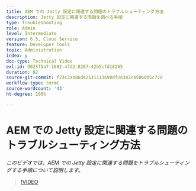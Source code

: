 ```yaml
---
title: AEM での Jetty 設定に関連する問題のトラブルシューティング方法
description: Jetty 設定に関連する問題を調べる手順
type: Troubleshooting
role: Admin
level: Intermediate
version: 6.5, Cloud Service
feature: Developer Tools
topic: Administration
index: y
doc-type: Technical Video
exl-id: 9025f5a7-1602-47d2-8287-42b5cfd18265
duration: 82
source-git-commit: f23c2ab86d42531113690df2e342c65060b5c7cd
workflow-type: tm+mt
source-wordcount: '43'
ht-degree: 100%

---
```


# AEM での Jetty 設定に関連する問題のトラブルシューティング方法

*このビデオでは、AEM での Jetty 設定に関連する問題をトラブルシューティングする手順について説明します。*

>[!VIDEO](https://video.tv.adobe.com/v/335470?quality=12&learn=on)
